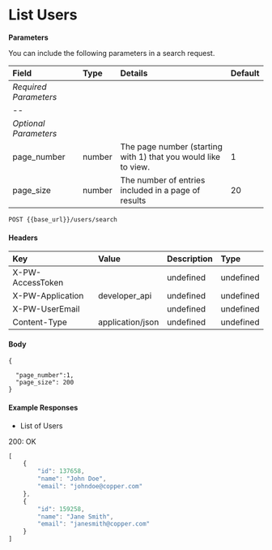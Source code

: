 # List Users

**Parameters**

You can include the following parameters in a search request.

| Field | Type | Details | Default |
| :--- | :--- | :--- | :--- |
| _Required Parameters_ |  |  |  |
| -- |  |  |  |
| _Optional Parameters_ |  |  |  |
| page\_number | number | The page number \(starting with 1\) that you would like to view. | 1 |
| page\_size | number | The number of entries included in a page of results | 20 |

`POST {{base_url}}/users/search`

#### Headers

| Key | Value | Description | Type |
| :--- | :--- | :--- | :--- |
| X-PW-AccessToken |  | undefined | undefined |
| X-PW-Application | developer\_api | undefined | undefined |
| X-PW-UserEmail |  | undefined | undefined |
| Content-Type | application/json | undefined | undefined |

#### Body

```text
{

  "page_number":1,
  "page_size": 200
}
```

#### Example Responses

* List of Users

200: OK

```javascript
[
    {
        "id": 137658,
        "name": "John Doe",
        "email": "johndoe@copper.com"
    },
    {
        "id": 159258,
        "name": "Jane Smith",
        "email": "janesmith@copper.com"
    }
]
```

